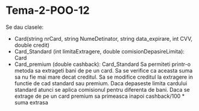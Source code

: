 # Tema-2-POO-12
Se dau clasele:
- Card(string nrCard, string NumeDetinator, string data_expirare, int CVV, double credit)
- Card_Standard (int limitaExtragere, double comisionDepasireLimita): Card
- Card_premium (double cashback): Card_Standard
Sa permiteti printr-o metoda sa extrageti bani de pe un card. Sa se verifice ca aceasta suma sa nu fie mai mare decat creditul. Sa se modifice creditul la extragere in functie de cad standard sau premium. Daca depaseste limita cardului standard atunci se aplica comisionul pentru diferenta de bani. Daca se extrage de pe un card premium sa primeasca inapoi cashback/100 * suma extrasa
